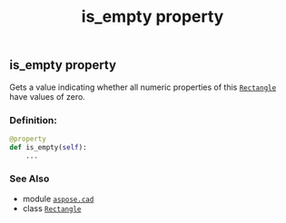 ﻿---
title: is_empty property
second_title: Aspose.CAD for Python via .NET API References
description: 
type: docs
weight: 180
url: /aspose.cad/rectangle/is_empty/
is_root: false
---

## is_empty property


Gets a value indicating whether all numeric properties of this [`Rectangle`](/cad/python-net/aspose.cad/rectangle) have values of zero.
### Definition:
```python
@property
def is_empty(self):
    ...
```

### See Also
* module [`aspose.cad`](../../)
* class [`Rectangle`](/cad/python-net/aspose.cad/rectangle)
